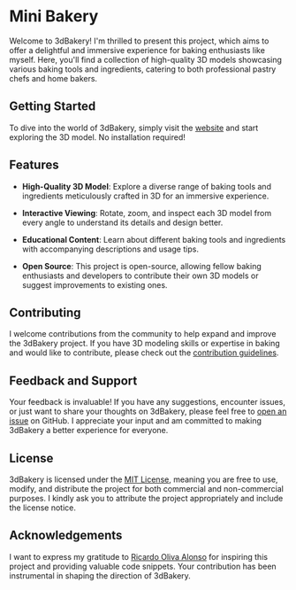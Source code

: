 # Mini Bakery

Welcome to 3dBakery! I'm thrilled to present this project, which aims to offer a delightful and immersive experience for baking enthusiasts like myself. Here, you'll find a collection of high-quality 3D models showcasing various baking tools and ingredients, catering to both professional pastry chefs and home bakers.

## Getting Started

To dive into the world of 3dBakery, simply visit the [website](https://otabek0111.github.io/3dBakery/) and start exploring the 3D model. No installation required!

## Features

- **High-Quality 3D Model**: Explore a diverse range of baking tools and ingredients meticulously crafted in 3D for an immersive experience.
  
- **Interactive Viewing**: Rotate, zoom, and inspect each 3D model from every angle to understand its details and design better.
  
- **Educational Content**: Learn about different baking tools and ingredients with accompanying descriptions and usage tips.

- **Open Source**: This project is open-source, allowing fellow baking enthusiasts and developers to contribute their own 3D models or suggest improvements to existing ones.

## Contributing

I welcome contributions from the community to help expand and improve the 3dBakery project. If you have 3D modeling skills or expertise in baking and would like to contribute, please check out the [contribution guidelines](CONTRIBUTING.md).

## Feedback and Support

Your feedback is invaluable! If you have any suggestions, encounter issues, or just want to share your thoughts on 3dBakery, please feel free to [open an issue](https://github.com/otabek0111/3dBakery/issues) on GitHub. I appreciate your input and am committed to making 3dBakery a better experience for everyone.

## License

3dBakery is licensed under the [MIT License](LICENSE), meaning you are free to use, modify, and distribute the project for both commercial and non-commercial purposes. I kindly ask you to attribute the project appropriately and include the license notice.

## Acknowledgements

I want to express my gratitude to [Ricardo Oliva Alonso](https://codepen.io/ricardoolivaalonso) for inspiring this project and providing valuable code snippets. Your contribution has been instrumental in shaping the direction of 3dBakery.

